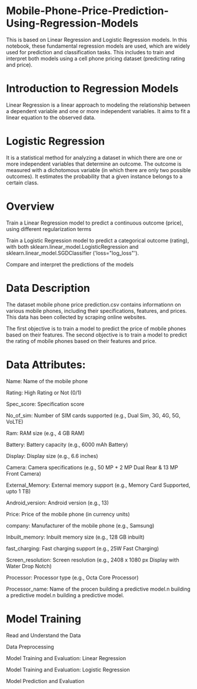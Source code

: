# Mobile-Phone-Price-Prediction-Using-Regression-Models
This is based on Linear Regression and Logistic Regression models. In this notebook,  these fundamental regression models are used, which are widely used for prediction and classification tasks. This includes to train and interpret both models using a cell phone pricing dataset (predicting rating and price).

# Introduction to Regression Models
Linear Regression is a linear approach to modeling the relationship between a dependent variable and one or more independent variables. It aims to fit a linear equation to the observed data.

# Logistic Regression 
It is a statistical method for analyzing a dataset in which there are one or more independent variables that determine an outcome. The outcome is measured with a dichotomous variable (in which there are only two possible outcomes). It estimates the probability that a given instance belongs to a certain class.

# Overview

Train a Linear Regression model to predict a continuous outcome (price), using different regularization terms

Train a Logistic Regression model to predict a categorical outcome (rating), with both sklearn.linear_model.LogisticRegression and sklearn.linear_model.SGDClassifier ('loss="log_loss"').

Compare and interpret the predictions of the models

# Data Description

The dataset mobile phone price prediction.csv contains informationn on various mobile phones, including their specifications, features, and prices. This data has been collected by scraping online websites.

The first objective is to train a model to predict the price of mobile phones based on their features. The second objective is to train a model to predict the rating of mobile phones based on their features and price.

# Data Attributes:

Name: Name of the mobile phone

Rating: High Rating or Not (0/1)

Spec_score: Specification score

No_of_sim: Number of SIM cards supported (e.g., Dual Sim, 3G, 4G, 5G, VoLTE)

Ram: RAM size (e.g., 4 GB RAM)

Battery: Battery capacity (e.g., 6000 mAh Battery)

Display: Display size (e.g., 6.6 inches)

Camera: Camera specifications (e.g., 50 MP + 2 MP Dual Rear & 13 MP Front Camera)

External_Memory: External memory support (e.g., Memory Card Supported, upto 1 TB)

Android_version: Android version (e.g., 13)

Price: Price of the mobile phone (in currency units)

company: Manufacturer of the mobile phone (e.g., Samsung)

Inbuilt_memory: Inbuilt memory size (e.g., 128 GB inbuilt)

fast_charging: Fast charging support (e.g., 25W Fast Charging)

Screen_resolution: Screen resolution (e.g., 2408 x 1080 px Display with Water Drop Notch)

Processor: Processor type (e.g., Octa Core Processor)

Processor_name: Name of the procen building a predictive model.n building a predictive model.n building a predictive model.

# Model Training

Read and Understand the Data

Data Preprocessing

Model Training and Evaluation: Linear Regression

Model Training and Evaluation: Logistic Regression

Model Prediction and Evaluation
